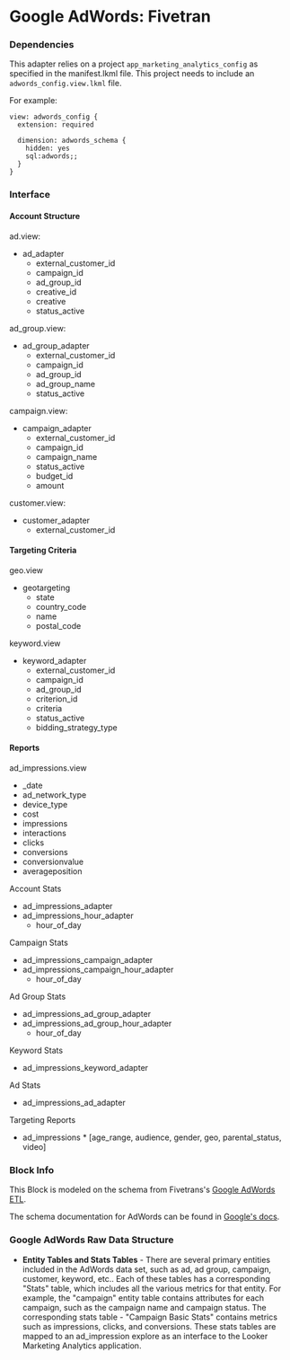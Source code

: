 # Google AdWords: Fivetran

### Dependencies

This adapter relies on a project `app_marketing_analytics_config` as specified in the manifest.lkml file. This project needs to include an `adwords_config.view.lkml` file.

For example:

```LookML
view: adwords_config {
  extension: required

  dimension: adwords_schema {
    hidden: yes
    sql:adwords;;
  }
}
```

### Interface
#### Account Structure

ad.view:
 - ad_adapter
   - external_customer_id
   - campaign_id
   - ad_group_id
   - creative_id
   - creative
   - status_active

ad_group.view:
 - ad_group_adapter
   - external_customer_id
   - campaign_id
   - ad_group_id
   - ad_group_name
   - status_active

campaign.view:
 - campaign_adapter
   - external_customer_id
   - campaign_id
   - campaign_name
   - status_active
   - budget_id
   - amount

customer.view:
 - customer_adapter
   - external_customer_id

#### Targeting Criteria
geo.view
 - geotargeting
   - state
   - country_code
   - name
   - postal_code

keyword.view
 - keyword_adapter
   - external_customer_id
   - campaign_id
   - ad_group_id
   - criterion_id
   - criteria
   - status_active
   - bidding_strategy_type

#### Reports

ad_impressions.view
 - _date
 - ad_network_type
 - device_type
 - cost
 - impressions
 - interactions
 - clicks
 - conversions
 - conversionvalue
 - averageposition

Account Stats
 - ad_impressions_adapter
 - ad_impressions_hour_adapter
   - hour_of_day

Campaign Stats
 - ad_impressions_campaign_adapter
 - ad_impressions_campaign_hour_adapter
   - hour_of_day

Ad Group Stats
 - ad_impressions_ad_group_adapter
 - ad_impressions_ad_group_hour_adapter
   - hour_of_day

Keyword Stats
 - ad_impressions_keyword_adapter

Ad Stats
 - ad_impressions_ad_adapter

Targeting Reports
 - ad_impressions * [age_range, audience, gender, geo, parental_status, video]


### Block Info

This Block is modeled on the schema from Fivetrans's [Google AdWords ETL](https://fivetran.com/directory/facebook_ads_insights).

The schema documentation for AdWords can be found in [Google's docs](https://developers.google.com/adwords/api/docs/appendix/reports).

### Google AdWords Raw Data Structure

* **Entity Tables and Stats Tables** - There are several primary entities included in the AdWords data set, such as ad, ad group, campaign, customer, keyword, etc.. Each of these tables has a corresponding "Stats" table, which includes all the various metrics for that entity. For example, the "campaign" entity table contains attributes for each campaign, such as the campaign name and campaign status. The corresponding stats table - "Campaign Basic Stats" contains metrics such as impressions, clicks, and conversions. These stats tables are mapped to an ad_impression explore as an interface to the Looker Marketing Analytics application.
